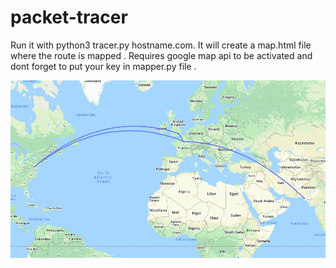 # packet-tracer
Run it with python3 tracer.py hostname.com. It will create a map.html file where the route is mapped . 
Requires google map api to be activated and dont forget to put your key in mapper.py file . 

![Sample](https://raw.githubusercontent.com/BilalAM/packet-tracer/master/Screenshot%20from%202020-09-06%2021-57-01.png)
